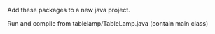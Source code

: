 Add these packages to a new java project.

Run and compile from tablelamp/TableLamp.java (contain main class)